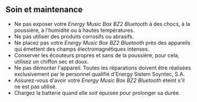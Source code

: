## Soin et maintenance

* Ne pas exposer votre *Energy Music Box BZ2 Bluetooth* à des chocs, à la poussière, à l'humidité ou à hautes températures.
* Ne pas utiliser des produits corrosifs ou abrasifs.
* Ne placez pas votre *Energy Music Box BZ2 Bluetooth* près des appareils qui émettent des champs électromagnétiques intenses.
* Conserver les écouteurs propres et sans de la poussière, pour cela, utilisez un chiffon sec et doux.
* Ne pas démonter l'appareil. Toutes les réparations doivent être réalisées exclusivement par le personnel qualifié d'Energy Sistem Soyntec, S.A.
* Assurez-vous d'avoir votre *Energy Music Box BZ2 Bluetooth* éteint s'il ne est pas utilisé.
* Chargez la batterie quand elle soit épuisée pour prolonger sa durée. 
